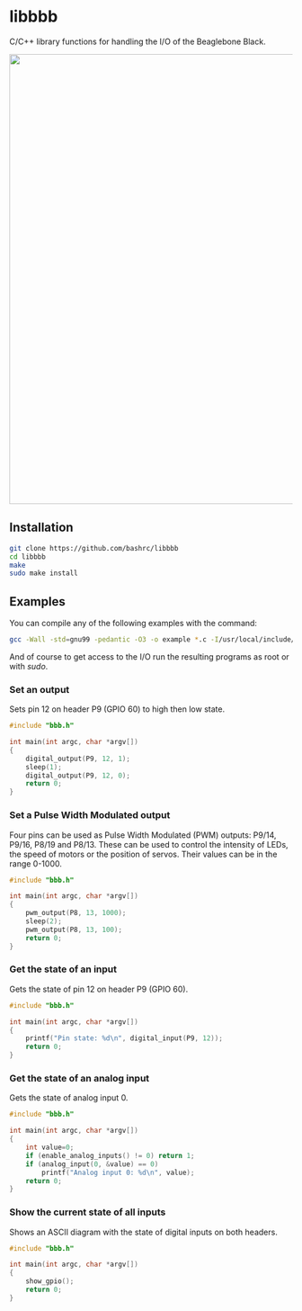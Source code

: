 # libbbb

C/C++ library functions for handling the I/O of the Beaglebone Black.

<img src="https://github.com/bashrc/libbbb/blob/master/img/headers.png?raw=true" width=800/>

## Installation

``` bash
git clone https://github.com/bashrc/libbbb
cd libbbb
make
sudo make install
```

## Examples

You can compile any of the following examples with the command:

``` bash
gcc -Wall -std=gnu99 -pedantic -O3 -o example *.c -I/usr/local/include/libbbb -lbbb
```

And of course to get access to the I/O run the resulting programs as root or with *sudo*.

### Set an output

Sets pin 12 on header P9 (GPIO 60) to high then low state.

``` C
#include "bbb.h"

int main(int argc, char *argv[])
{
    digital_output(P9, 12, 1);
    sleep(1);
    digital_output(P9, 12, 0);
    return 0;
}
```

### Set a Pulse Width Modulated output

Four pins can be used as Pulse Width Modulated (PWM) outputs: P9/14, P9/16, P8/19 and P8/13. These can be used to control the intensity of LEDs, the speed of motors or the position of servos. Their values can be in the range 0-1000.

``` C
#include "bbb.h"

int main(int argc, char *argv[])
{
    pwm_output(P8, 13, 1000);
    sleep(2);
    pwm_output(P8, 13, 100);
    return 0;
}
```

### Get the state of an input

Gets the state of pin 12 on header P9 (GPIO 60).

``` C
#include "bbb.h"

int main(int argc, char *argv[])
{
    printf("Pin state: %d\n", digital_input(P9, 12));
    return 0;
}
```

### Get the state of an analog input

Gets the state of analog input 0.

``` C
#include "bbb.h"

int main(int argc, char *argv[])
{
    int value=0;
    if (enable_analog_inputs() != 0) return 1;
    if (analog_input(0, &value) == 0)
        printf("Analog input 0: %d\n", value);
    return 0;
}
```

### Show the current state of all inputs

Shows an ASCII diagram with the state of digital inputs on both headers.

``` C
#include "bbb.h"

int main(int argc, char *argv[])
{
    show_gpio();
    return 0;
}
```
